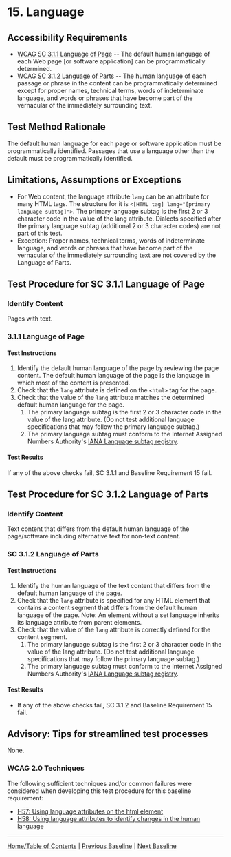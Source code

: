 # 15. Language
## Accessibility Requirements
* [WCAG SC 3.1.1 Language of Page](http://www.w3.org/TR/UNDERSTANDING-WCAG20/meaning-doc-lang-id.html) -- The default human language of each Web page [or software application] can be programmatically determined.
* [WCAG SC 3.1.2 Language of Parts](http://www.w3.org/TR/UNDERSTANDING-WCAG20/meaning-other-lang-id.html) -- The human language of each passage or phrase in the content can be programmatically determined except for proper names, technical terms, words of indeterminate language, and words or phrases that have become part of the vernacular of the immediately surrounding text. 

## Test Method Rationale
The default human language for each page or software application must be programmatically identified. Passages that use a language other than the default must be programmatically identified.

## Limitations, Assumptions or Exceptions
* For Web content, the language attribute `lang` can be an attribute for many HTML tags. The structure for it is `<[HTML tag] lang="[primary language subtag]">`. The primary language subtag is the first 2 or 3 character code in the value of the lang attribute. Dialects specified after the primary language subtag (additional 2 or 3 character codes) are not part of this test.
* Exception: Proper names, technical terms, words of indeterminate language, and words or phrases that have become part of the vernacular of the immediately surrounding text are not covered by the Language of Parts.

## Test Procedure for SC 3.1.1 Language of Page
### Identify Content
Pages with text.

### 3.1.1 Language of Page
#### Test Instructions
1. Identify the default human language of the page by reviewing the page content. The default human language of the page is the language in which most of the content is presented.
2. Check that the `lang` attribute is defined on the `<html>` tag for the page.
3. Check that the value of the `lang` attribute matches the determined default human language for the page.
    1. The primary language subtag is the first 2 or 3 character code in the value of the lang attribute. (Do not test additional language specifications that may follow the primary language subtag.)
    1. The primary language subtag must conform to the Internet Assigned Numbers Authority's [IANA Language subtag registry](http://www.iana.org/assignments/language-subtag-registry).  

#### Test Results
If any of the above checks fail, SC 3.1.1 and Baseline Requirement 15 fail.

## Test Procedure for SC 3.1.2 Language of Parts
### Identify Content
Text content that differs from the default human language of the page/software including alternative text for non-text content.

### SC 3.1.2 Language of Parts
#### Test Instructions
1. Identify the human language of the text content that differs from the default human language of the page.
2. Check that the `lang` attribute is specified for any HTML element that contains a content segment that differs from the default human language of the page. Note: An element without a set language inherits its language attribute from parent elements.
3. Check that the value of the `lang` attribute is correctly defined for the content segment.
    1. The primary language subtag is the first 2 or 3 character code in the value of the lang attribute. (Do not test additional language specifications that may follow the primary language subtag.)
    1. The primary language subtag must conform to the Internet Assigned Numbers Authority's [IANA Language subtag registry](http://www.iana.org/assignments/language-subtag-registry).

#### Test Results
* If any of the above checks fail, SC 3.1.2 and Baseline Requirement 15 fail.

## Advisory: Tips for streamlined test processes
None.

### WCAG 2.0 Techniques
The following sufficient techniques and/or common failures were considered when developing this test procedure for this baseline requirement:
* [H57: Using language attributes on the html element](https://www.w3.org/TR/WCAG20-TECHS/H57.html)
* [H58: Using language attributes to identify changes in the human language](https://www.w3.org/TR/WCAG20-TECHS/H58.html)

----------------------------------------
[Home/Table of Contents](index.md) | [Previous Baseline](14Links.md) | [Next Baseline](16AudioVideo.md)
